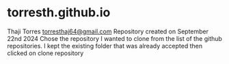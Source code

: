 # torresth.github.io
Thaji Torres
torresthaj64@gmail.com
Repository created on September 22nd 2024
Chose the repository I wanted to clone from the list of the github repositories. I kept the existing folder
that was already accepted then clicked on clone repository 